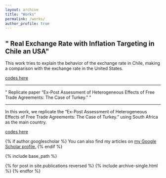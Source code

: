 ```yaml
---
layout: archive
title: "Works"
permalink: /works/
author_profile: true
---
```

" Real Exchange Rate with Inflation Targeting in Chile an USA"
--- 
This work tries to explain the behavior of the exchange rate in Chile, making a comparison with the exchange rate in the United States.

[codes here](https://github.com/GonzaloQuiroz/Works)

---
" Replicate paper “Ex-Post Assessment of Heterogeneous Effects of Free Trade Agreements: The Case of Turkey.” "

--- 

In this work, we replicate the “Ex-Post Assessment of Heterogeneous Effects of Free Trade Agreements: The Case of Turkey.” using South Africa as the main country.

[codes here](https://github.com/GonzaloQuiroz/Turkey-work)

{% if author.googlescholar %}
  You can also find my articles on <u><a href="{{author.googlescholar}}">my Google Scholar profile</a>.</u>
{% endif %}

{% include base_path %}

{% for post in site.publications reversed %}
  {% include archive-single.html %}
{% endfor %}
